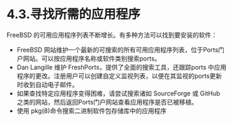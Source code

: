 # 4.3.寻找所需的应用程序

FreeBSD 的可用应用程序列表不断增长。有多种方法可以找到要安装的软件：

* FreeBSD 网站维护一个最新的可搜索的所有可用应用程序列表，位于Ports门户网站。可以按应用程序名称或软件类别搜索ports。
* Dan Langille 维护 FreshPorts，提供了全面的搜索工具，还跟踪ports 中应用程序的更改。注册用户可以创建自定义监视列表，以便在其监视的ports更新时收到自动电子邮件。
* 如果查找特定应用程序变得困难，请尝试搜索诸如 SourceForge 或 GitHub 之类的网站，然后返回Ports门户网站查看应用程序是否已被移植。
* 使用 pkg(8)命令搜索二进制软件包存储库中的应用程序

